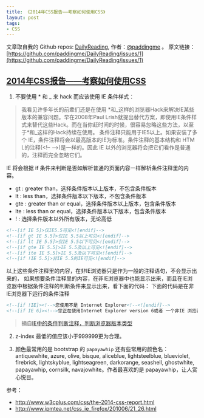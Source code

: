 ```yaml
---
title: 《2014年CSS报告——考察如何使用CSS》
layout: post
tags:
- CSS
---
```



 文章取自我的 Github  repos: [DailyReading](https://github.com/paddingme/DailyReading), 作者：[@paddingme](http://padding.me/about.html) 。
原文链接：[https://github.com/paddingme/DailyReading/issues/1](https://github.com/paddingme/DailyReading/issues/1)

## [2014年CSS报告——考察如何使用CSS](http://www.w3cplus.com/css/the-2014-css-report.html) 



1. 不要使用 * 和 _ 来 hack 而应该使用 IE 条件样式：  

 > 我看见许多年长的前辈们还是在使用 \*和\_这样的浏览器Hack来解决IE某些版本的兼容问题。早在2008年Paul Lrish就提出替代方案，即使用IE条件样式来替代这些Hack。而在当你赶时间的时候，很容易忽略这些方法，以至于*和_这样的Hack持续在使用。
 条件注释只能用于IE5以上。如果安装了多个 IE，条件注释将会以最高版本的IE为标准。条件注释的基本结构和 HTM L的注释(<!– –>)是一样的。因此 IE 以外的浏览器将会把它们看作是普通的，注释而完全忽略它们。

 IE 将会根据 if 条件来判断是否如解析普通的页面内容一样解析条件注释里的内容。
 - gt : greater than，选择条件版本以上版本，不包含条件版本
 - lt : less than，选择条件版本以下版本，不包含条件版本
 - gte : greater than or equal，选择条件版本以上版本，包含条件版本
 - lte : less than or equal，选择条件版本以下版本，包含条件版本
 - ! : 选择条件版本以外所有版本，无论高低

  ```html
 <!--[if IE 5]>仅IE5.5可见<![endif]-->
 <!--[if gt IE 5.5]>仅IE 5.5以上可见<![endif]-->
 <!--[if lt IE 5.5]>仅IE 5.5以下可见<![endif]-->
 <!--[if gte IE 5.5]>IE 5.5及以上可见<![endif]-->
 <!--[if ite IE 5.5]>IE 5.5及以下可见<![endif]-->
 <!--[if !IE 5.5]>非IE 5.5的IE可见<![endif]-->
 ```
 以上这些条件注释里的内容，在非IE浏览器只是作为一般的注释语句，不会显示出来的，
如果想要条件注释里的内容，在非IE浏览器中也能显示出来，而且在IE浏览器中根据条件注释的判断条件来显示出来，看下面的代码：
 下面的代码是在非IE浏览器下运行的条件注释
 ```html
 <!--[if !IE]><!-->您使用不是 Internet Explorer<!--<![endif]-->
 <!--[if IE 6]><!-->您正在使用Internet Explorer version 6或者 一个非IE 浏览器<!--<![endif]-->
 ```

 > 摘自[IE中的条件判断注释，判断浏览器版本类型](http://www.ipmtea.net/css_ie_firefox/201006/21_26.html)
2. z-index 最低的值应该小于999999更为合理。

3. 颜色最常用的是 bootstrap 的 `papayawhip` 还有些常用的颜色名：  
  antiquewhite, azure, olive, bisque, aliceblue, lightsteelblue, blueviolet, firebrick, lightskyblue, lightseagreen, darkorange, seashell, ghostwhite, papayawhip, cornsilk, navajowhite。作者最喜欢的是 papayawhip，让人赏心悦目。


参考：
- http://www.w3cplus.com/css/the-2014-css-report.html
- http://www.ipmtea.net/css_ie_firefox/201006/21_26.html
